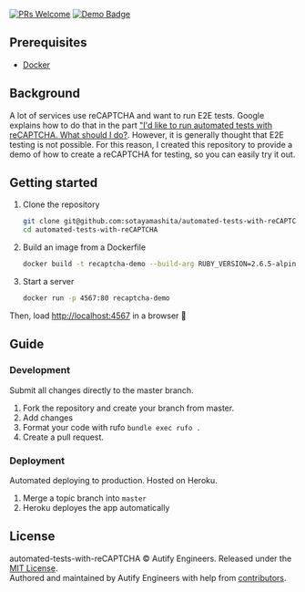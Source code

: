 [pr-welcome-badge]: https://img.shields.io/badge/PRs-welcome-brightgreen.svg?style=flat-square
[pr-welcome-link]: http://makeapullrequest.com

[demo-badge]: https://img.shields.io/badge/Autify-Demo-green?style=flat-square
[demo-link]:  https://github.com/search?utf8=%E2%9C%93&q=demo%2Buser%3Aautifyhq&type=Repositories&ref=searchresults

[![PRs Welcome][pr-welcome-badge]][pr-welcome-link] [![Demo Badge][demo-badge]][demo-link]

## Prerequisites

- [Docker](https://www.docker.com/)

## Background

A lot of services use reCAPTCHA and want to run E2E tests. Google explains how to do that in the part ["I'd like to run automated tests with reCAPTCHA. What should I do?](https://developers.google.com/recaptcha/docs/faq). However, it is generally thought that E2E testing is not possible. For this reason, I created this repository to provide a demo of how to create a reCAPTCHA for testing, so you can easily try it out.

## Getting started

1. Clone the repository
   ```bash
   git clone git@github.com:sotayamashita/automated-tests-with-reCAPTCHA.git
   cd automated-tests-with-reCAPTCHA
   ```
1. Build an image from a Dockerfile
   ```bash
   docker build -t recaptcha-demo --build-arg RUBY_VERSION=2.6.5-alpine3.10 --build-arg BUNDLER_VERSION=2.0.2 .
   ```
1. Start a server
   ```bash
   docker run -p 4567:80 recaptcha-demo
   ```

Then, load [http://localhost:4567](http://localhost:4567/) in a browser :tada:

## Guide

### Development

Submit all changes directly to the master branch.

1. Fork the repository and create your branch from master.
1. Add changes
1. Format your code with rufo `bundle exec rufo .`
1. Create a pull request.

### Deployment

Automated deploying to production. Hosted on Heroku.

1. Merge a topic branch into `master`
1. Heroku deployes the app automatically

## License

automated-tests-with-reCAPTCHA © Autify Engineers. Released under the [MIT License](LICENSE).<br/>
Authored and maintained by Autify Engineers with help from [contributors](https://github.com/autifyhq/autify-demo-test-with-reCAPTCHA/graphs/contributors).
